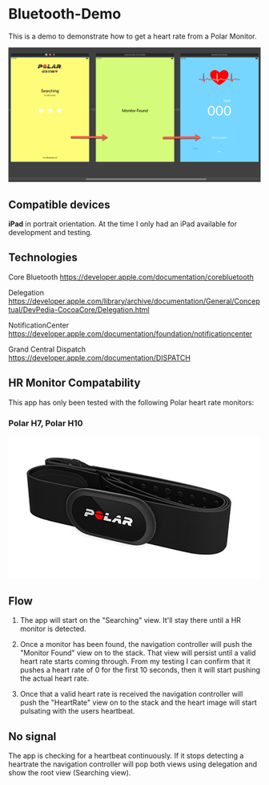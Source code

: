 # Bluetooth-Demo
This is a demo to demonstrate how to get a heart rate from a Polar Monitor.

![Screenshot_1](ReadMe/screenshot_1.png)

## Compatible devices
**iPad** in portrait orientation.
At the time I only had an iPad available for development and testing.

## Technologies

Core Bluetooth https://developer.apple.com/documentation/corebluetooth

Delegation https://developer.apple.com/library/archive/documentation/General/Conceptual/DevPedia-CocoaCore/Delegation.html

NotificationCenter https://developer.apple.com/documentation/foundation/notificationcenter

Grand Central Dispatch https://developer.apple.com/documentation/DISPATCH

## HR Monitor Compatability

 This app has only been tested with the following Polar heart rate monitors: 

### **Polar H7**, **Polar H10**

![H10](ReadMe/image_2.png)

## Flow

1. The app will start on the "Searching" view. It'll stay there until a HR monitor is detected.

2. Once a monitor has been found, the navigation controller will push the "Monitor Found" view on to the stack. That view will persist until a valid heart rate starts coming through. From my testing I can confirm that it pushes a heart rate of 0 for the first 10 seconds, then it will start pushing the actual heart rate.

3. Once that a valid heart rate is received the navigation controller will push the "HeartRate" view on to the stack and the heart image will start pulsating with the users heartbeat.

## No signal

The app is checking for a heartbeat continuously. If it stops detecting a heartrate the navigation controller will pop both views using delegation and show the root view (Searching view). 

